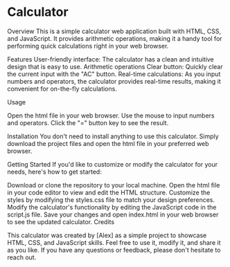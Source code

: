 # Calculator

Overview
This is a simple calculator web application built with HTML, CSS, and JavaScript. It provides arithmetic operations, making it a handy tool for performing quick calculations right in your web browser.

Features
User-friendly interface: The calculator has a clean and intuitive design that is easy to use.
Arithmetic operations
Clear button: Quickly clear the current input with the "AC" button.
Real-time calculations: As you input numbers and operators, the calculator provides real-time results, making it convenient for on-the-fly calculations.

Usage

Open the html file in your web browser.
Use the mouse to input numbers and operators.
Click the "=" button key to see the result.

Installation
You don't need to install anything to use this calculator. Simply download the project files and open the html file in your preferred web browser.

Getting Started
If you'd like to customize or modify the calculator for your needs, here's how to get started:

Download or clone the repository to your local machine.
Open the html file in your code editor to view and edit the HTML structure.
Customize the styles by modifying the styles.css file to match your design preferences.
Modify the calculator's functionality by editing the JavaScript code in the script.js file.
Save your changes and open index.html in your web browser to see the updated calculator.
Credits

This calculator was created by [Alex] as a simple project to showcase HTML, CSS, and JavaScript skills. Feel free to use it, modify it, and share it as you like. If you have any questions or feedback, please don't hesitate to reach out.


